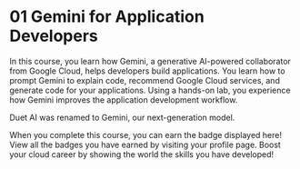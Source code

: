 # 01 Gemini for Application Developers

In this course, you learn how Gemini, a generative AI-powered collaborator from Google Cloud, helps developers build applications. You learn how to prompt Gemini to explain code, recommend Google Cloud services, and generate code for your applications. Using a hands-on lab, you experience how Gemini improves the application development workflow.

Duet AI was renamed to Gemini, our next-generation model.

When you complete this course, you can earn the badge displayed here! View all the badges you have earned by visiting your profile page. Boost your cloud career by showing the world the skills you have developed!
